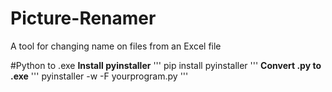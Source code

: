 # Picture-Renamer
A tool for changing name on files from an Excel file


#Python to .exe
<b>Install pyinstaller</b>
'''
pip install pyinstaller
'''
<b>Convert .py to .exe</b>
'''
pyinstaller -w -F yourprogram.py
'''
